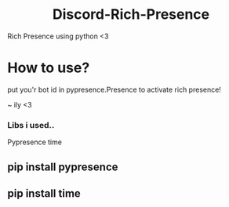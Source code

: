 <center><h1>Discord-Rich-Presence</h1></center>

Rich Presence using python &lt;3

# How to use?
put you'r bot id in pypresence.Presence to activate rich presence!

~ ily <3

### Libs i used..
Pypresence
time

## pip install pypresence
## pip install time
